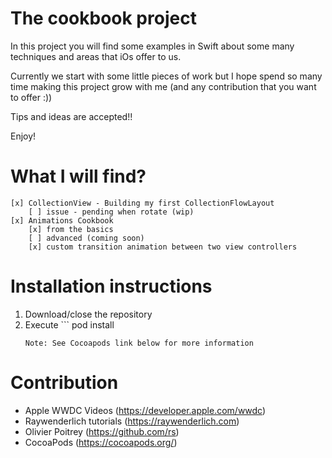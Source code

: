# The cookbook project

In this project you will find some examples in Swift about some many techniques and areas that iOs offer to us.

Currently we start with some little pieces of work but I hope spend so many time making this project grow with me (and any contribution that you want to offer :))

Tips and ideas are accepted!!

Enjoy!

# What I will find?
    [x] CollectionView - Building my first CollectionFlowLayout
        [ ] issue - pending when rotate (wip)
    [x] Animations Cookbook
        [x] from the basics
        [ ] advanced (coming soon)
        [x] custom transition animation between two view controllers

# Installation instructions

1. Download/close the repository
2. Execute ```
    pod install
    ```
    Note: See Cocoapods link below for more information

# Contribution
* Apple WWDC Videos (https://developer.apple.com/wwdc)
* Raywenderlich tutorials (https://raywenderlich.com)
* Olivier Poitrey (https://github.com/rs)
* CocoaPods (https://cocoapods.org/)

